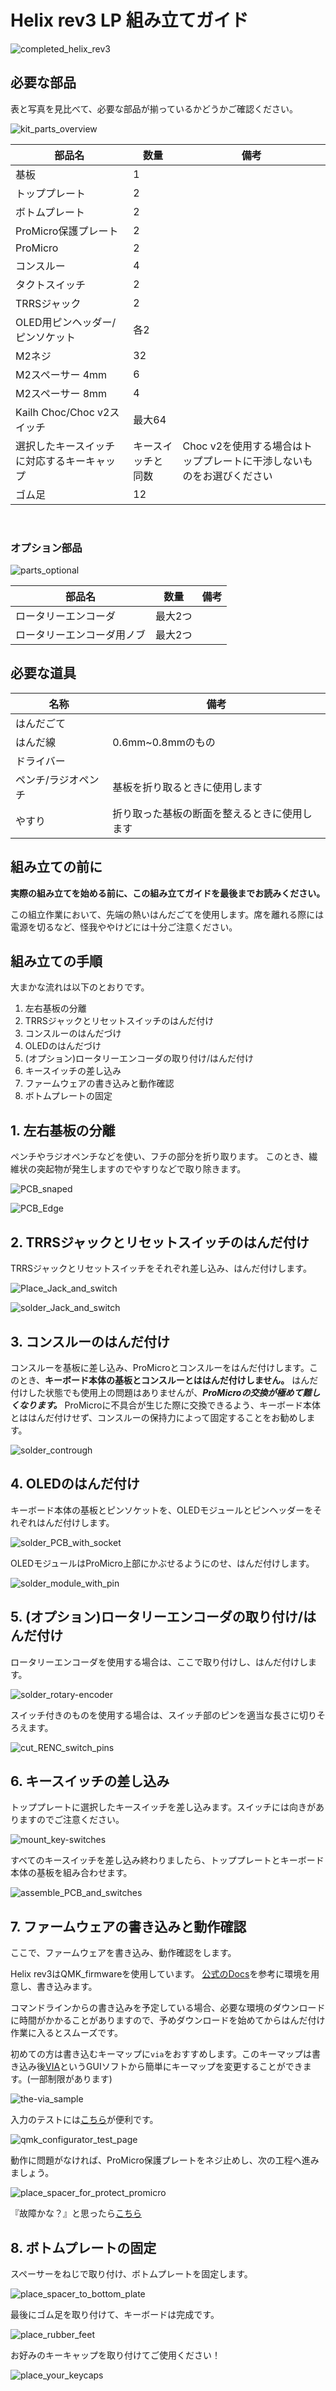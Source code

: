 # Helix rev3 LP 組み立てガイド

![completed_helix_rev3](imgs/IMG_4598.JPG)

## 必要な部品

表と写真を見比べて、必要な部品が揃っているかどうかご確認ください。

![kit_parts_overview](imgs/IMG_4576.JPG)

|部品名|数量|備考|
|---|---|---|
|基板|1|
|トッププレート|2|
|ボトムプレート|2|
|ProMicro保護プレート|2|
|ProMicro|2|
|コンスルー|4|
|タクトスイッチ|2|
|TRRSジャック|2|
|OLED用ピンヘッダー/ピンソケット|各2|
|M2ネジ|32|
|M2スペーサー 4mm|6|
|M2スペーサー 8mm|4|
|Kailh Choc/Choc v2スイッチ|最大64|
|選択したキースイッチに対応するキーキャップ|キースイッチと同数|Choc v2を使用する場合はトッププレートに干渉しないものをお選びください|
|ゴム足|12|
<br />

### オプション部品

![parts_optional](imgs/XXXX.jpg)

|部品名|数量|備考|
|---|---|---|
|ロータリーエンコーダ|最大2つ|
|ロータリーエンコーダ用ノブ|最大2つ|

## 必要な道具

|名称|備考|
|---|---|
|はんだごて|
|はんだ線|0.6mm~0.8mmのもの|
|ドライバー|
|ペンチ/ラジオペンチ|基板を折り取るときに使用します|
|やすり|折り取った基板の断面を整えるときに使用します|

## 組み立ての前に

**実際の組み立てを始める前に、この組み立てガイドを最後までお読みください。**

この組立作業において、先端の熱いはんだごてを使用します。席を離れる際には電源を切るなど、怪我ややけどには十分ご注意ください。

## 組み立ての手順

大まかな流れは以下のとおりです。

1. 左右基板の分離
1. TRRSジャックとリセットスイッチのはんだ付け
1. コンスルーのはんだづけ
1. OLEDのはんだづけ
1. (オプション)ロータリーエンコーダの取り付け/はんだ付け
1. キースイッチの差し込み
1. ファームウェアの書き込みと動作確認
1. ボトムプレートの固定

## 1. 左右基板の分離

ペンチやラジオペンチなどを使い、フチの部分を折り取ります。
このとき、繊維状の突起物が発生しますのでやすりなどで取り除きます。

![PCB_snaped](imgs/IMG_4442.JPG)

![PCB_Edge](imgs/IMG_4441.JPG)

## 2. TRRSジャックとリセットスイッチのはんだ付け

TRRSジャックとリセットスイッチをそれぞれ差し込み、はんだ付けします。

![Place_Jack_and_switch](imgs/IMG_4443.JPG)

![solder_Jack_and_switch](imgs/IMG_4448.JPG)

## 3. コンスルーのはんだ付け

コンスルーを基板に差し込み、ProMicroとコンスルーをはんだ付けします。このとき、**キーボード本体の基板とコンスルーとははんだ付けしません。** はんだ付けした状態でも使用上の問題はありませんが、***ProMicroの交換が極めて難しくなります。*** ProMicroに不具合が生じた際に交換できるよう、キーボード本体とははんだ付けせず、コンスルーの保持力によって固定することをお勧めします。

![solder_contrough](imgs/IMG_4454.JPG)

## 4. OLEDのはんだ付け

キーボード本体の基板とピンソケットを、OLEDモジュールとピンヘッダーをそれぞれはんだ付けします。

![solder_PCB_with_socket](imgs/IMG_4458.JPG)

OLEDモジュールはProMicro上部にかぶせるようにのせ、はんだ付けします。

![solder_module_with_pin](imgs/IMG_4460.JPG)

## 5. (オプション)ロータリーエンコーダの取り付け/はんだ付け

ロータリーエンコーダを使用する場合は、ここで取り付けし、はんだ付けします。

![solder_rotary-encoder](imgs/IMG_4462.JPG)

スイッチ付きのものを使用する場合は、スイッチ部のピンを適当な長さに切りそろえます。

![cut_RENC_switch_pins](imgs/IMG_4578.JPG)

## 6. キースイッチの差し込み

トッププレートに選択したキースイッチを差し込みます。スイッチには向きがありますのでご注意ください。

![mount_key-switches](imgs/IMG_4581.JPG)

すべてのキースイッチを差し込み終わりましたら、トッププレートとキーボード本体の基板を組み合わせます。

![assemble_PCB_and_switches](imgs/IMG_4583.JPG)

## 7. ファームウェアの書き込みと動作確認

ここで、ファームウェアを書き込み、動作確認をします。

Helix rev3はQMK_firmwareを使用しています。 [公式のDocs](https://docs.qmk.fm/#/ja/)を参考に環境を用意し、書き込みます。

コマンドラインからの書き込みを予定している場合、必要な環境のダウンロードに時間がかかることがありますので、予めダウンロードを始めてからはんだ付け作業に入るとスムーズです。

初めての方は書き込むキーマップに`via`をおすすめします。このキーマップは書き込み後[VIA](https://caniusevia.com/)というGUIソフトから簡単にキーマップを変更することができます。(一部制限があります)

![the-via_sample](imgs/IMG_4474.png)

入力のテストには[こちら](https://config.qmk.fm/#/test)が便利です。

![qmk_configurator_test_page](imgs/IMG_4475.jpg)

動作に問題がなければ、ProMicro保護プレートをネジ止めし、次の工程へ進みましょう。

![place_spacer_for_protect_promicro](imgs/IMG_4585.JPG)

『故障かな？』と思ったら[こちら](TroubleShooting.md)

## 8. ボトムプレートの固定

スペーサーをねじで取り付け、ボトムプレートを固定します。

![place_spacer_to_bottom_plate](imgs/IMG_4588.JPG)

最後にゴム足を取り付けて、キーボードは完成です。 

![place_rubber_feet](imgs/IMG_4599.JPG)

お好みのキーキャップを取り付けてご使用ください！

![place_your_keycaps](imgs/IMG_4593.JPG)